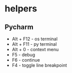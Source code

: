 # helpers

## Pycharm
- Alt + F12 - os terminal
- Alt + F11 - py terminal
- Alt + 0 - context menu
- F5 - debug
- F6 - continue
- F4 - toggle line breakpoint
